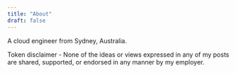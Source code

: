 ```yaml
---
title: "About"
draft: false
---
```

A cloud engineer from Sydney, Australia.

Token disclaimer - None of the ideas or views expressed in any of my posts are shared, supported, or endorsed in any manner by my employer.